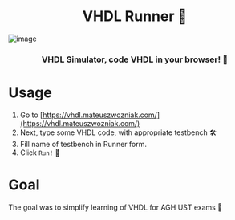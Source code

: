 <h1 align="center">VHDL Runner 🤖</h1>

![image](https://user-images.githubusercontent.com/21008961/150381227-6380525b-b902-4e10-a5f8-43cc7fac5cfb.png)
<h3 align="center">VHDL Simulator, code VHDL in your browser! 🤖</h3>

# Usage
1. Go to [https://vhdl.mateuszwozniak.com/](https://vhdl.mateuszwozniak.com/)
2. Next, type some VHDL code, with appropriate testbench 🛠
3. Fill name of testbench in Runner form.
4. Click `Run!` 🤘

# Goal
The goal was to simplify learning of VHDL for AGH UST exams 🤬
